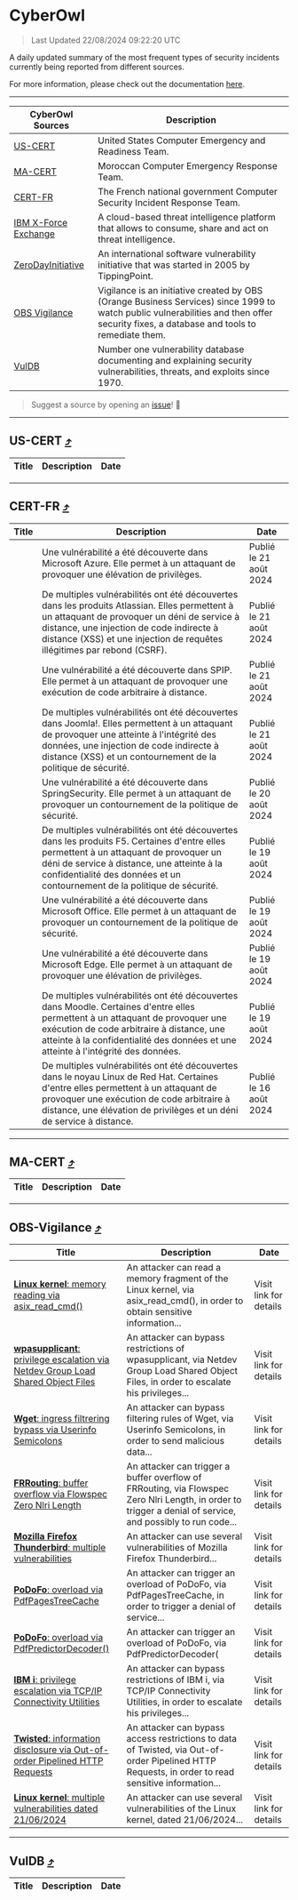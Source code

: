 
 <div id='top'></div>

# CyberOwl

 > Last Updated 22/08/2024 09:22:20 UTC
 
 A daily updated summary of the most frequent types of security incidents currently being reported from different sources.
 
 For more information, please check out the documentation [here](./docs/README.md).
 
 ---
 |CyberOwl Sources|Description|
 |---|---|
 |[US-CERT](#us-cert-arrow_heading_up)|United States Computer Emergency and Readiness Team.|
 |[MA-CERT](#ma-cert-arrow_heading_up)|Moroccan Computer Emergency Response Team.|
 |[CERT-FR](#cert-fr-arrow_heading_up)|The French national government Computer Security Incident Response Team.|
 |[IBM X-Force Exchange](#ibmcloud-arrow_heading_up)|A cloud-based threat intelligence platform that allows to consume, share and act on threat intelligence.|
 |[ZeroDayInitiative](#zerodayinitiative-arrow_heading_up)|An international software vulnerability initiative that was started in 2005 by TippingPoint.|
 |[OBS Vigilance](#obs-vigilance-arrow_heading_up)|Vigilance is an initiative created by OBS (Orange Business Services) since 1999 to watch public vulnerabilities and then offer security fixes, a database and tools to remediate them.|
 |[VulDB](#vuldb-arrow_heading_up)|Number one vulnerability database documenting and explaining security vulnerabilities, threats, and exploits since 1970.|
 
 > Suggest a source by opening an [issue](https://github.com/karimhabush/cyberowl/issues)! :raised_hands:
 ---

## US-CERT [:arrow_heading_up:](#cyberowl)

 |Title|Description|Date|
 |---|---|---|
 
 ---

## CERT-FR [:arrow_heading_up:](#cyberowl)

 |Title|Description|Date|
 |---|---|---|
 |[](https://www.cert.ssi.gouv.fr/avis/CERTFR-2024-AVI-0704/)|Une vulnérabilité a été découverte dans Microsoft Azure. Elle permet à un attaquant de provoquer une élévation de privilèges.|Publié le 21 août 2024|
 |[](https://www.cert.ssi.gouv.fr/avis/CERTFR-2024-AVI-0703/)|De multiples vulnérabilités ont été découvertes dans les produits Atlassian. Elles permettent à un attaquant de provoquer un déni de service à distance, une injection de code indirecte à distance (XSS) et une injection de requêtes illégitimes par rebond (CSRF).|Publié le 21 août 2024|
 |[](https://www.cert.ssi.gouv.fr/avis/CERTFR-2024-AVI-0702/)|Une vulnérabilité a été découverte dans SPIP. Elle permet à un attaquant de provoquer une exécution de code arbitraire à distance.|Publié le 21 août 2024|
 |[](https://www.cert.ssi.gouv.fr/avis/CERTFR-2024-AVI-0701/)|De multiples vulnérabilités ont été découvertes dans Joomla!. Elles permettent à un attaquant de provoquer une atteinte à l'intégrité des données, une injection de code indirecte à distance (XSS) et un contournement de la politique de sécurité.|Publié le 21 août 2024|
 |[](https://www.cert.ssi.gouv.fr/avis/CERTFR-2024-AVI-0700/)|Une vulnérabilité a été découverte dans SpringSecurity. Elle permet à un attaquant de provoquer un contournement de la politique de sécurité.|Publié le 20 août 2024|
 |[](https://www.cert.ssi.gouv.fr/avis/CERTFR-2024-AVI-0699/)|De multiples vulnérabilités ont été découvertes dans les produits F5. Certaines d'entre elles permettent à un attaquant de provoquer un déni de service à distance, une atteinte à la confidentialité des données et un contournement de la politique de sécurité.|Publié le 19 août 2024|
 |[](https://www.cert.ssi.gouv.fr/avis/CERTFR-2024-AVI-0698/)|Une vulnérabilité a été découverte dans Microsoft Office. Elle permet à un attaquant de provoquer un contournement de la politique de sécurité.|Publié le 19 août 2024|
 |[](https://www.cert.ssi.gouv.fr/avis/CERTFR-2024-AVI-0697/)|Une vulnérabilité a été découverte dans Microsoft Edge. Elle permet à un attaquant de provoquer une élévation de privilèges.|Publié le 19 août 2024|
 |[](https://www.cert.ssi.gouv.fr/avis/CERTFR-2024-AVI-0696/)|De multiples vulnérabilités ont été découvertes dans Moodle. Certaines d'entre elles permettent à un attaquant de provoquer une exécution de code arbitraire à distance, une atteinte à la confidentialité des données et une atteinte à l'intégrité des données.|Publié le 19 août 2024|
 |[](https://www.cert.ssi.gouv.fr/avis/CERTFR-2024-AVI-0695/)|De multiples vulnérabilités ont été découvertes dans le noyau Linux de Red Hat. Certaines d'entre elles permettent à un attaquant de provoquer une exécution de code arbitraire à distance, une élévation de privilèges et un déni de service à distance.|Publié le 16 août 2024|
 
 ---

## MA-CERT [:arrow_heading_up:](#cyberowl)

 |Title|Description|Date|
 |---|---|---|
 
 ---

## OBS-Vigilance [:arrow_heading_up:](#cyberowl)

 |Title|Description|Date|
 |---|---|---|
 |[<a href="https://vigilance.fr/vulnerability/Linux-kernel-memory-reading-via-asix-read-cmd-44870" class="noirorange"><b>Linux kernel</b>: memory reading via asix_read_cmd()</a>](https://vigilance.fr/vulnerability/Linux-kernel-memory-reading-via-asix-read-cmd-44870)|An attacker can read a memory fragment of the Linux kernel, via asix_read_cmd(), in order to obtain sensitive information...|Visit link for details|
 |[<a href="https://vigilance.fr/vulnerability/wpasupplicant-privilege-escalation-via-Netdev-Group-Load-Shared-Object-Files-44869" class="noirorange"><b>wpasupplicant</b>: privilege escalation via Netdev Group Load Shared Object Files</a>](https://vigilance.fr/vulnerability/wpasupplicant-privilege-escalation-via-Netdev-Group-Load-Shared-Object-Files-44869)|An attacker can bypass restrictions of wpasupplicant, via Netdev Group Load Shared Object Files, in order to escalate his privileges...|Visit link for details|
 |[<a href="https://vigilance.fr/vulnerability/Wget-ingress-filtrering-bypass-via-Userinfo-Semicolons-44571" class="noirorange"><b>Wget</b>: ingress filtrering bypass via Userinfo Semicolons</a>](https://vigilance.fr/vulnerability/Wget-ingress-filtrering-bypass-via-Userinfo-Semicolons-44571)|An attacker can bypass filtering rules of Wget, via Userinfo Semicolons, in order to send malicious data...|Visit link for details|
 |[<a href="https://vigilance.fr/vulnerability/FRRouting-buffer-overflow-via-Flowspec-Zero-Nlri-Length-42937" class="noirorange"><b>FRRouting</b>: buffer overflow via Flowspec Zero Nlri Length</a>](https://vigilance.fr/vulnerability/FRRouting-buffer-overflow-via-Flowspec-Zero-Nlri-Length-42937)|An attacker can trigger a buffer overflow of FRRouting, via Flowspec Zero Nlri Length, in order to trigger a denial of service, and possibly to run code...|Visit link for details|
 |[<a href="https://vigilance.fr/vulnerability/Mozilla-Firefox-Thunderbird-multiple-vulnerabilities-42934" class="noirorange"><b>Mozilla Firefox  Thunderbird</b>: multiple vulnerabilities</a>](https://vigilance.fr/vulnerability/Mozilla-Firefox-Thunderbird-multiple-vulnerabilities-42934)|An attacker can use several vulnerabilities of Mozilla Firefox  Thunderbird...|Visit link for details|
 |[<a href="https://vigilance.fr/vulnerability/PoDoFo-overload-via-PdfPagesTreeCache-44570" class="noirorange"><b>PoDoFo</b>: overload via PdfPagesTreeCache</a>](https://vigilance.fr/vulnerability/PoDoFo-overload-via-PdfPagesTreeCache-44570)|An attacker can trigger an overload of PoDoFo, via PdfPagesTreeCache, in order to trigger a denial of service...|Visit link for details|
 |[<a href="https://vigilance.fr/vulnerability/PoDoFo-overload-via-PdfPredictorDecoder-44569" class="noirorange"><b>PoDoFo</b>: overload via PdfPredictorDecoder(<wbr>)</wbr></a>](https://vigilance.fr/vulnerability/PoDoFo-overload-via-PdfPredictorDecoder-44569)|An attacker can trigger an overload of PoDoFo, via PdfPredictorDecoder(|Visit link for details|
 |[<a href="https://vigilance.fr/vulnerability/IBM-i-privilege-escalation-via-TCP-IP-Connectivity-Utilities-44568" class="noirorange"><b>IBM i</b>: privilege escalation via TCP/IP Connectivity Utilities</a>](https://vigilance.fr/vulnerability/IBM-i-privilege-escalation-via-TCP-IP-Connectivity-Utilities-44568)|An attacker can bypass restrictions of IBM i, via TCP/IP Connectivity Utilities, in order to escalate his privileges...|Visit link for details|
 |[<a href="https://vigilance.fr/vulnerability/Twisted-information-disclosure-via-Out-of-order-Pipelined-HTTP-Requests-44860" class="noirorange"><b>Twisted</b>: information disclosure via Out-of-order Pipelined HTTP Requests</a>](https://vigilance.fr/vulnerability/Twisted-information-disclosure-via-Out-of-order-Pipelined-HTTP-Requests-44860)|An attacker can bypass access restrictions to data of Twisted, via Out-of-order Pipelined HTTP Requests, in order to read sensitive information...|Visit link for details|
 |[<a href="https://vigilance.fr/vulnerability/Linux-kernel-multiple-vulnerabilities-dated-21-06-2024-44567" class="noirorange"><b>Linux kernel</b>: multiple vulnerabilities dated 21/06/2024</a>](https://vigilance.fr/vulnerability/Linux-kernel-multiple-vulnerabilities-dated-21-06-2024-44567)|An attacker can use several vulnerabilities of the Linux kernel, dated 21/06/2024...|Visit link for details|
 
 ---

## VulDB [:arrow_heading_up:](#cyberowl)

 |Title|Description|Date|
 |---|---|---|
 